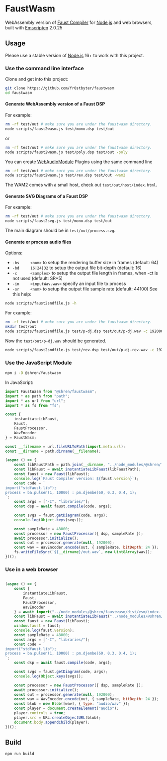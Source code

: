 # FaustWasm
WebAssembly version of [Faust Compiler](https://github.com/grame-cncm/faust) for [Node.js](https://nodejs.org) and web browsers, built with [Emscripten](https://emscripten.org/) 2.0.25

## Usage

Please use a stable version of [Node.js](https://nodejs.org) 16+ to work with this project.

### Use the command line interface

Clone and get into this project:
```bash
git clone https://github.com/fr0stbyter/faustwasm
cd faustwasm
```

#### Generate WebAssembly version of a Faust DSP
For example:
```bash
rm -rf test/out # make sure you are under the faustwasm directory.
node scripts/faust2wasm.js test/mono.dsp test/out
```
or
```bash
rm -rf test/out # make sure you are under the faustwasm directory.
node scripts/faust2wasm.js test/poly.dsp test/out -poly
```
You can create [WebAudioModule](https://github.com/webaudiomodules) Plugins using the same command line
```bash
rm -rf test/out # make sure you are under the faustwasm directory.
node scripts/faust2wasm.js test/rev.dsp test/out -wam2
```
The WAM2 comes with a small host, check out `test/out/host/index.html`.

#### Generate SVG Diagrams of a Faust DSP
For example:
```bash
rm -rf test/out # make sure you are under the faustwasm directory.
node scripts/faust2svg.js test/mono.dsp test/out
```
The main diagram should be in `test/out/process.svg`.

#### Generate or process audio files
Options:
- `-bs     <num>` to setup the rendering buffer size in frames (default: 64)
- `-bd     16|24|32` to setup the output file bit-depth (default: 16)
- `-c      <samples>` to setup the output file length in frames, when -ct is not used (default: SR*5)
- `-in     <inputWav.wav>` specify an input file to process
- `-sr     <num>` to setup the output file sample rate (default: 44100)
See this help:

```bash
node scripts/faust2sndfile.js -h
```

For example:
```bash
rm -rf test/out # make sure you are under the faustwasm directory.
mkdir test/out
node scripts/faust2sndfile.js test/p-dj.dsp test/out/p-dj.wav -c 192000 -sr 48000 -bd 24
```
Now the `test/out/p-dj.wav` should be generated.

```bash
node scripts/faust2sndfile.js test/rev.dsp test/out/p-dj-rev.wav -c 192000 -sr 48000 -bd 24 -in test/out/p-dj.wav
```

### Use the JavaScript Module

```bash
npm i -D @shren/faustwasm
```

In JavaScript:
```JavaScript
import FaustWasm from "@shren/faustwasm";
import * as path from "path";
import * as url from "url";
import * as fs from "fs";

const {
    instantiateLibFaust,
    Faust,
    FaustProcessor,
    WavEncoder
} = FaustWasm;

const __filename = url.fileURLToPath(import.meta.url);
const __dirname = path.dirname(__filename);

(async () => {
    const libFaustPath = path.join(__dirname, "../node_modules/@shren/faustwasm/libfaust-wasm/libfaust-wasm.js");
    const libFaust = await instantiateLibFaust(libFaustPath);
    const faust = new Faust(libFaust);
    console.log(`Faust Compiler version: ${faust.version}`);
    const code = `
import("stdfaust.lib");
process = ba.pulsen(1, 10000) : pm.djembe(60, 0.3, 0.4, 1);
`;
    const args = ["-I", "libraries/"];
    const dsp = await faust.compile(code, args);

    const svgs = faust.getDiagram(code, args);
    console.log(Object.keys(svgs));

    const sampleRate = 48000;
    const processor = new FaustProcessor({ dsp, sampleRate });
	await processor.initialize();
    const out = processor.generate(null, 192000);
    const wav = WavEncoder.encode(out, { sampleRate, bitDepth: 24 });
    fs.writeFileSync(`${__dirname}/out.wav`, new Uint8Array(wav));
})();
```

### Use in a web browser
```JavaScript

(async () => {
	const {
		instantiateLibFaust,
		Faust,
		FaustProcessor,
		WavEncoder
	} = await import("../node_modules/@shren/faustwasm/dist/esm/index.js");
    const libFaust = await instantiateLibFaust("../node_modules/@shren/faustwasm/libfaust-wasm/libfaust-wasm.js");
    const faust = new Faust(libFaust);
	window.faust = faust;
    console.log(faust.version);
    const sampleRate = 48000;
    const args = ["-I", "libraries/"];
    const code = `
import("stdfaust.lib");
process = ba.pulsen(1, 10000) : pm.djembe(60, 0.3, 0.4, 1);
`;
    const dsp = await faust.compile(code, args);

    const svgs = faust.getDiagram(code, args);
    console.log(Object.keys(svgs));

    const processor = new FaustProcessor({ dsp, sampleRate });
	await processor.initialize();
    const out = processor.generate(null, 192000);
    const wav = WavEncoder.encode(out, { sampleRate, bitDepth: 24 });
	const blob = new Blob([wav], { type: "audio/wav" });
	const player = document.createElement("audio");
	player.controls = true;
	player.src = URL.createObjectURL(blob);
	document.body.appendChild(player);
})();
```


## Build

```bash
npm run build
```